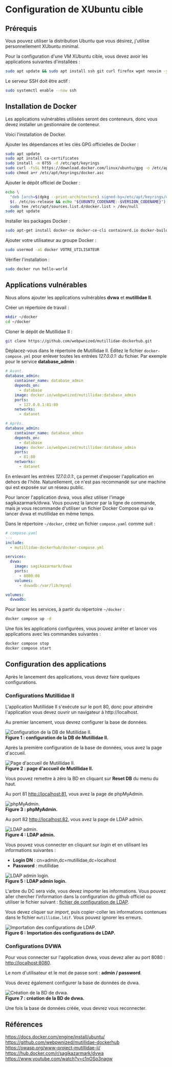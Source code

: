 # Configuration de XUbuntu cible  

## Prérequis  

Vous pouvez utiliser la distribution Ubuntu que vous désirez, j'utilise personnellement XUbuntu minimal.  

Pour la configuration d'une VM XUbuntu cible, vous devez avoir les applications suivantes d'installées :

```bash
sudo apt update && sudo apt install ssh git curl firefox wget neovim -y
```  
Le serveur SSH doit être actif :

```bash
sudo systemctl enable --now ssh
```  

## Installation de Docker  

Les applications vulnérables utilisées seront des conteneurs, donc vous devez installer un gestionnaire de conteneur.  

Voici l'installation de Docker.  

Ajouter les dépendances et les clés GPG officielles de Docker :

```bash
sudo apt update
sudo apt install ca-certificates
sudo install -m 0755 -d /etc/apt/keyrings
sudo curl -fsSL https://download.docker.com/linux/ubuntu/gpg -o /etc/apt/keyrings/docker.asc
sudo chmod a+r /etc/apt/keyrings/docker.asc
```  

Ajouter le dépôt officiel de Docker :  

```bash
echo \
  "deb [arch=$(dpkg --print-architecture) signed-by=/etc/apt/keyrings/docker.asc] https://download.docker.com/linux/ubuntu \
  $(. /etc/os-release && echo "${UBUNTU_CODENAME:-$VERSION_CODENAME}") stable" | \
  sudo tee /etc/apt/sources.list.d/docker.list > /dev/null
sudo apt update
```  

Installer les packages Docker :

```bash
sudo apt-get install docker-ce docker-ce-cli containerd.io docker-buildx-plugin docker-compose-plugin -y
```  

Ajouter votre utilisateur au groupe Docker :

```bash
sudo usermod -aG docker VOTRE_UTILISATEUR
```  

Vérifier l'installation :

```bash
sudo docker run hello-world
```  

## Applications vulnérables  

Nous allons ajouter les applications vulnérables **dvwa** et **mutillidae II**.  

Créer un répertoire de travail :

```bash
mkdir ~/docker
cd ~/docker
```  

Cloner le dépôt de Mutillidae II :

```bash
git clone https://github.com/webpwnized/mutillidae-dockerhub.git
```  

Déplacez-vous dans le répertoire de Mutillidae II. Éditez le fichier ```docker-compose.yml``` pour enlever toutes les entrées *127.0.0.1:* du fichier. Par exemple pour le service **database_admin** :  

```yaml
# Avant.
database_admin:
    container_name: database_admin
    depends_on:
      - database
    image: docker.io/webpwnized/mutillidae:database_admin
    ports:
      - 127.0.0.1:81:80
    networks:
      - datanet   

# Après.
database_admin:
    container_name: database_admin
    depends_on:
      - database
    image: docker.io/webpwnized/mutillidae:database_admin
    ports:
      - 81:80
    networks:
      - datanet   
```  

En enlevant les entrées *127.0.0.1:*, ça permet d'exposer l'application en dehors de l'hôte. Naturellement, ce n'est pas recommandé sur une machine qui est exposée sur un réseau public.  

Pour lancer l'application dvwa, vous allez utiliser l'image sagikazarmark/dvwa. Vous pouvez la lancer par la ligne de commande, mais je vous recommande d'utiliser un fichier Docker Compose qui va lancer dvwa et mutillidae en même temps.  

Dans le répertoire ```~/docker```, créez un fichier ```compose.yaml``` comme suit :

```yaml
# compose.yaml
---
include:    
  - mutillidae-dockerhub/docker-compose.yml

services:
  dvwa:
    image: sagikazarmark/dvwa
    ports:
      - 8080:80
    volumes:
      - dvwadb:/var/lib/mysql

volumes:
  dvwadb:
```  

Pour lancer les services, à partir du répertoire ```~/docker``` :  

```bash
docker compose up -d
```  

Une fois les applications configurées, vous pouvez arrêter et lancer vos applications avec les commandes suivantes :

```bash
docker compose stop
docker compose start
```  

## Configuration des applications  

Après le lancement des applications, vous devez faire quelques configurations.

### Configurations Mutillidae II

L'application Mutillidae II s'exécute sur le port 80, donc pour atteindre l'application vous devez ouvrir un navigateur à http://localhost.  

Au premier lancement, vous devrez configurer la base de données.

![Configuration de la DB de Mutillidae II.](./images/mutillidae_BD_Setup.png)  
**Figure 1 : configuration de la DB de Mutillidae II.**  

Après la première configuration de la base de données, vous avez la page d'accueil.

![Page d'accueil de Mutillidae II.](./images/mutillidae_PageAcceuil.png)  
**Figure 2 : page d'accueil de Mutillidae II.**  

Vous pouvez remettre à zéro la BD en cliquant sur **Reset DB** du menu du haut.  

Au port 81 <http://localhost:81>, vous avez la page de phpMyAdmin.  

![phpMyAdmin.](./images/phpMyAdmin.png)  
**Figure 3 : phpMyAdmin.**  

Au port 82 <http://localhost:82>, vous avez la page de LDAP admin.  

![LDAP admin.](./images/LDAP-admin.png)  
**Figure 4 : LDAP admin.**  

Vous pouvez vous connecter en cliquant sur *login* et en utilisant les informations suivantes :  

- **Login DN** : cn=admin,dc=mutillidae,dc=localhost  
- **Password** : mutillidae  

![LDAP admin login.](./images/LDAP-admin_login.png)  
**Figure 5 : LDAP admin login.**  

L'arbre du DC sera vide, vous devez importer les informations. Vous pouvez aller chercher l'information dans la configuration du github officiel ou utiliser le fichier suivant : [fichier de configuration de LDAP](extra/mutillidae.ldif).  

Vous devez cliquer sur *import*, puis copier-coller les informations contenues dans le fichier ```mutillidae.ldif```. Vous pouvez ignorer les erreurs.  

![Importation des configurations de LDAP.](./images/importLDAP.png)  
**Figure 6 : Importation des configurations de LDAP.**  

### Configurations DVWA  

Pour vous connecter sur l'application dvwa, vous devez aller au port 8080 : <http://localhost:8080>.  

Le nom d'utilisateur et le mot de passe sont : **admin / password**.  

Vous devez également configurer la base de données de dvwa.

![Création de la BD de dvwa.](./images/dvwa_BDCreate.png)  
**Figure 7 : création de la BD de dvwa.**  

Une fois la base de données créée, vous devrez vous reconnecter.  

## Références

<https://docs.docker.com/engine/install/ubuntu/>  
<https://github.com/webpwnized/mutillidae-dockerhub>  
<https://owasp.org/www-project-mutillidae-ii/>  
<https://hub.docker.com/r/sagikazarmark/dvwa>  
<https://www.youtube.com/watch?v=c1nOSp3nagw>   
